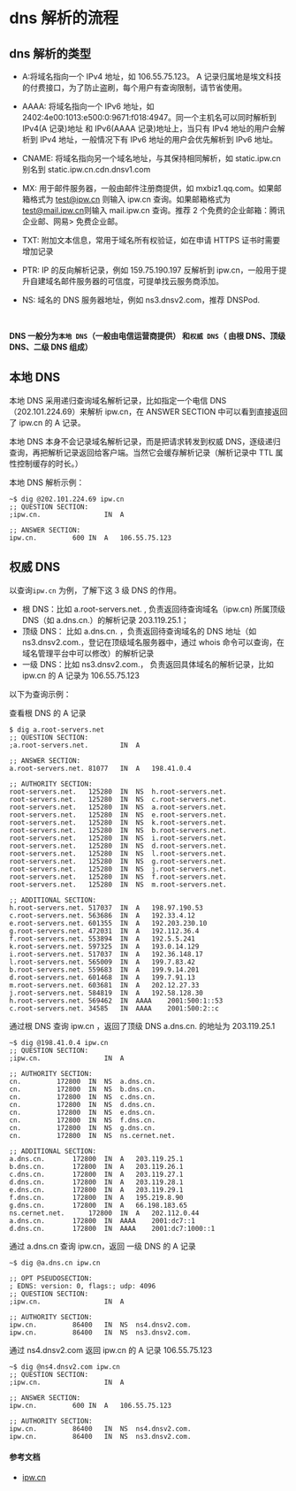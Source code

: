 # dns 解析的流程

## dns 解析的类型

- A:将域名指向一个 IPv4 地址，如 106.55.75.123。 A 记录归属地是埃文科技的付费接口，为了防止盗刷，每个用户有查询限制，请节省使用。

- AAAA: 将域名指向一个 IPv6 地址，如 2402:4e00:1013:e500:0:9671:f018:4947。同一个主机名可以同时解析到 IPv4(A 记录)地址 和 IPv6(AAAA 记录)地址上，当只有 IPv4 地址的用户会解析到 IPv4 地址，一般情况下有 IPv6 地址的用户会优先解析到 IPv6 地址。

- CNAME: 将域名指向另一个域名地址，与其保持相同解析，如 static.ipw.cn 别名到 static.ipw.cn.cdn.dnsv1.com

- MX: 用于邮件服务器，一般由邮件注册商提供，如 mxbiz1.qq.com。如果邮箱格式为 <test@ipw.cn> 则输入 ipw.cn 查询。如果邮箱格式为 <test@mail.ipw.cn>则输入 mail.ipw.cn 查询。推荐 2 个免费的企业邮箱：腾讯企业邮、网易> 免费企业邮。

- TXT: 附加文本信息，常用于域名所有权验证，如在申请 HTTPS 证书时需要增加记录

- PTR: IP 的反向解析记录，例如 159.75.190.197 反解析到 ipw.cn，一般用于提升自建域名邮件服务器的可信度，可提单找云服务商添加。

- NS: 域名的 DNS 服务器地址，例如 ns3.dnsv2.com，推荐 DNSPod.

<br>

**DNS 一般分为`本地 DNS`（一般由电信运营商提供） 和`权威 DNS`（ 由根 DNS、顶级 DNS、二级 DNS 组成）**

## 本地 DNS

本地 DNS 采用递归查询域名解析记录，比如指定一个电信 DNS（202.101.224.69）来解析 ipw.cn，在 ANSWER SECTION 中可以看到直接返回了 ipw.cn 的 A 记录。

本地 DNS 本身不会记录域名解析记录，而是把请求转发到权威 DNS，逐级递归查询，再把解析记录返回给客户端。当然它会缓存解析记录（解析记录中 TTL 属性控制缓存的时长。）

本地 DNS 解析示例：

```shell
~$ dig @202.101.224.69 ipw.cn
;; QUESTION SECTION:
;ipw.cn.				IN	A

;; ANSWER SECTION:
ipw.cn.			600	IN	A	106.55.75.123
```

## 权威 DNS

以查询`ipw.cn` 为例，了解下这 3 级 DNS 的作用。

- 根 DNS：比如 a.root-servers.net. , 负责返回待查询域名（ipw.cn) 所属顶级 DNS（如 a.dns.cn.）的解析记录 203.119.25.1；
- 顶级 DNS： 比如 a.dns.cn. ，负责返回待查询域名的 DNS 地址（如 ns3.dnsv2.com.，登记在顶级域名服务器中，通过 whois 命令可以查询，在域名管理平台中可以修改）的解析记录
- 一级 DNS：比如 ns3.dnsv2.com.， 负责返回具体域名的解析记录，比如 ipw.cn 的 A 记录为 106.55.75.123

以下为查询示例：

查看根 DNS 的 A 记录

```shell
$ dig a.root-servers.net
;; QUESTION SECTION:
;a.root-servers.net.		IN	A

;; ANSWER SECTION:
a.root-servers.net.	81077	IN	A	198.41.0.4

;; AUTHORITY SECTION:
root-servers.net.	125280	IN	NS	h.root-servers.net.
root-servers.net.	125280	IN	NS	c.root-servers.net.
root-servers.net.	125280	IN	NS	a.root-servers.net.
root-servers.net.	125280	IN	NS	e.root-servers.net.
root-servers.net.	125280	IN	NS	k.root-servers.net.
root-servers.net.	125280	IN	NS	b.root-servers.net.
root-servers.net.	125280	IN	NS	i.root-servers.net.
root-servers.net.	125280	IN	NS	d.root-servers.net.
root-servers.net.	125280	IN	NS	l.root-servers.net.
root-servers.net.	125280	IN	NS	g.root-servers.net.
root-servers.net.	125280	IN	NS	j.root-servers.net.
root-servers.net.	125280	IN	NS	f.root-servers.net.
root-servers.net.	125280	IN	NS	m.root-servers.net.

;; ADDITIONAL SECTION:
h.root-servers.net.	517037	IN	A	198.97.190.53
c.root-servers.net.	563686	IN	A	192.33.4.12
e.root-servers.net.	601355	IN	A	192.203.230.10
g.root-servers.net.	472031	IN	A	192.112.36.4
f.root-servers.net.	553894	IN	A	192.5.5.241
k.root-servers.net.	597325	IN	A	193.0.14.129
i.root-servers.net.	517037	IN	A	192.36.148.17
l.root-servers.net.	565009	IN	A	199.7.83.42
b.root-servers.net.	559683	IN	A	199.9.14.201
d.root-servers.net.	601468	IN	A	199.7.91.13
m.root-servers.net.	603681	IN	A	202.12.27.33
j.root-servers.net.	584819	IN	A	192.58.128.30
h.root-servers.net.	569462	IN	AAAA	2001:500:1::53
c.root-servers.net.	34585	IN	AAAA	2001:500:2::c
```

通过根 DNS 查询 ipw.cn ，返回了顶级 DNS a.dns.cn. 的地址为 203.119.25.1

```shell
~$ dig @198.41.0.4 ipw.cn
;; QUESTION SECTION:
;ipw.cn.				IN	A

;; AUTHORITY SECTION:
cn.			172800	IN	NS	a.dns.cn.
cn.			172800	IN	NS	b.dns.cn.
cn.			172800	IN	NS	c.dns.cn.
cn.			172800	IN	NS	d.dns.cn.
cn.			172800	IN	NS	e.dns.cn.
cn.			172800	IN	NS	f.dns.cn.
cn.			172800	IN	NS	g.dns.cn.
cn.			172800	IN	NS	ns.cernet.net.

;; ADDITIONAL SECTION:
a.dns.cn.		172800	IN	A	203.119.25.1
b.dns.cn.		172800	IN	A	203.119.26.1
c.dns.cn.		172800	IN	A	203.119.27.1
d.dns.cn.		172800	IN	A	203.119.28.1
e.dns.cn.		172800	IN	A	203.119.29.1
f.dns.cn.		172800	IN	A	195.219.8.90
g.dns.cn.		172800	IN	A	66.198.183.65
ns.cernet.net.		172800	IN	A	202.112.0.44
a.dns.cn.		172800	IN	AAAA	2001:dc7::1
d.dns.cn.		172800	IN	AAAA	2001:dc7:1000::1
```

通过 a.dns.cn 查询 ipw.cn，返回 一级 DNS 的 A 记录

```shell
~$ dig @a.dns.cn ipw.cn

;; OPT PSEUDOSECTION:
; EDNS: version: 0, flags:; udp: 4096
;; QUESTION SECTION:
;ipw.cn.				IN	A

;; AUTHORITY SECTION:
ipw.cn.			86400	IN	NS	ns4.dnsv2.com.
ipw.cn.			86400	IN	NS	ns3.dnsv2.com.
```

通过 ns4.dnsv2.com 返回 ipw.cn 的 A 记录 106.55.75.123

```shell
~$ dig @ns4.dnsv2.com ipw.cn
;; QUESTION SECTION:
;ipw.cn.				IN	A

;; ANSWER SECTION:
ipw.cn.			600	IN	A	106.55.75.123

;; AUTHORITY SECTION:
ipw.cn.			86400	IN	NS	ns4.dnsv2.com.
ipw.cn.			86400	IN	NS	ns3.dnsv2.com.
```

#### 参考文档

- [ipw.cn](https://ipw.cn/dns/)
